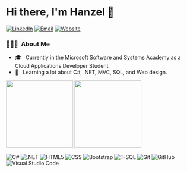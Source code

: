 # Hi there, I'm Hanzel 👋
<a href="https://www.linkedin.com/in/hanzelgotia/"><img alt="LinkedIn" src="https://img.shields.io/badge/LinkedIn-hanzelgotia-blue?style=flat-square&logo=linkedin"></a>
<a href="mailto:hanzelgotia@gmail.com"><img alt="Email" src="https://img.shields.io/badge/Email-hanzelgotia@gmail.com-blue?style=flat-square&logo=gmail"></a>
<a href="https://hgotia.github.io"><img alt="Website" src="https://img.shields.io/badge/Resume-https://hgotia.github.io-blue"></a>

<h3> 👨🏻‍💻 &nbsp;About Me </h3>

- 🎓 &nbsp; Currently in the Microsoft Software and Systems Academy as a Cloud Applications Developer Student
- 🍌 &nbsp; Learning a lot about C#, .NET, MVC, SQL, and Web design.

<a href="https://github.com/AVS1508">
  <img height="180em" src="https://github-readme-stats.vercel.app/api?username=hgotia" />
  <img height="180em" src="https://github-readme-stats.vercel.app/api/top-langs/?username=hgotia&layout=compact" />
</a>
<br/>

  ![C#](https://img.shields.io/badge/c%23-%23239120.svg?&style=flat&logo=c-sharp&logoColor=white)
  ![.NET](https://img.shields.io/badge/.NET-5C2D91?style=flat&logo=.net&logoColor=white)
  ![HTML5](https://img.shields.io/badge/html5-%23E34F26.svg?&style=flat&logo=html5&logoColor=white)
  ![CSS](https://img.shields.io/badge/-CSS-333333?style=flat&logo=CSS3&logoColor=1572B6)
  ![Bootstrap](https://img.shields.io/badge/bootstrap-%23563D7C.svg?&style=flat&logo=bootstrap&logoColor=white)
  ![T-SQL](https://img.shields.io/badge/-TSQL-red?style=flat)
  ![Git](https://img.shields.io/badge/-Git-333333?style=flat&logo=git)
  ![GitHub](https://img.shields.io/badge/github-%23121011.svg?&style=flat&logo=github&logoColor=white"/)
  ![Visual Studio Code](https://img.shields.io/badge/-Visual%20Studio%20Code-333333?style=flat&logo=visual-studio-code&logoColor=007ACC)
